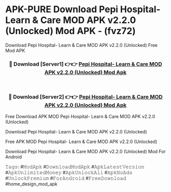# APK-PURE Download Pepi Hospital- Learn & Care MOD APK v2.2.0 (Unlocked) Mod APK - (fvz72)
Download Pepi Hospital- Learn & Care MOD APK v2.2.0 (Unlocked) Free Mod APK

<div align="center">
<h3>🔴 Download [Server1] 👉👉 <a href="https://apk-comot.site?title=Pepi_Hospital-_Learn_&_Care_MOD_APK_v2.2.0_(Unlocked)">Pepi Hospital- Learn & Care MOD APK v2.2.0 (Unlocked) Mod Apk</a></h3><br>

<h3>🔴 Download [Server2] 👉👉 <a href="https://apk-comot.site?title=Pepi_Hospital-_Learn_&_Care_MOD_APK_v2.2.0_(Unlocked)">Pepi Hospital- Learn & Care MOD APK v2.2.0 (Unlocked) Mod Apk</a></h3>
</div>


Free Download APK MOD Pepi Hospital- Learn & Care MOD APK v2.2.0 (Unlocked)

Download Pepi Hospital- Learn & Care MOD APK v2.2.0 (Unlocked) 

Free APK MOD Pepi Hospital- Learn & Care MOD APK v2.2.0 (Unlocked) 

Download Pepi Hospital- Learn & Care MOD APK v2.2.0 (Unlocked) Mod For Android

𝚃𝚊𝚐𝚜: #𝙼𝚘𝚍𝙰𝚙𝚔 #𝙳𝚘𝚠𝚗𝚕𝚘𝚊𝚍𝙼𝚘𝚍𝙰𝚙𝚔 #𝙰𝚙𝚔𝙻𝚊𝚝𝚎𝚜𝚝𝚅𝚎𝚛𝚜𝚒𝚘𝚗 #𝙰𝚙𝚔𝚄𝚗𝚕𝚒𝚖𝚒𝚝𝚎𝚍𝙼𝚘𝚗𝚎𝚢 #𝙰𝚙𝚔𝚄𝚗𝚕𝚘𝚌𝚔𝙰𝚕𝚕 #𝙰𝚙𝚔𝙽𝚘𝙰𝚍𝚜 #𝚄𝚗𝚕𝚘𝚌𝚔𝙿𝚛𝚎𝚖𝚒𝚞𝚖 #𝙵𝚘𝚛𝙰𝚗𝚍𝚛𝚘𝚒𝚍 #𝙵𝚛𝚎𝚎𝙳𝚘𝚠𝚗𝚕𝚘𝚊𝚍 #home_design_mod_apk